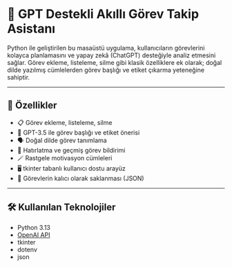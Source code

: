 # 🧠 GPT Destekli Akıllı Görev Takip Asistanı

Python ile geliştirilen bu masaüstü uygulama, kullanıcıların görevlerini kolayca planlamasını ve yapay zekâ (ChatGPT) desteğiyle analiz etmesini sağlar. Görev ekleme, listeleme, silme gibi klasik özelliklere ek olarak; doğal dilde yazılmış cümlelerden görev başlığı ve etiket çıkarma yeteneğine sahiptir.

---

## 🚀 Özellikler

- 📋 Görev ekleme, listeleme, silme
- 🧠 GPT-3.5 ile görev başlığı ve etiket önerisi
- 🗣️ Doğal dilde görev tanımlama
- 🔁 Hatırlatma ve geçmiş görev bildirimi
- 🪄 Rastgele motivasyon cümleleri
- 🖥️ tkinter tabanlı kullanıcı dostu arayüz
- 💾 Görevlerin kalıcı olarak saklanması (JSON)

---
## 🛠️ Kullanılan Teknolojiler

- Python 3.13
- [OpenAI API](https://platform.openai.com/)
- tkinter
- dotenv
- json
